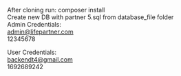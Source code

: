 After cloning run: composer install  
Create new DB with partner 5.sql from database_file folder  
Admin Credentials:  
admin@lifepartner.com  
12345678  

User Credentials:  
backendt4@gmail.com  
1692689242
